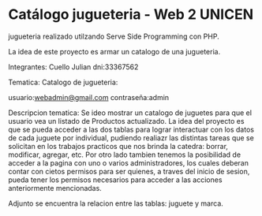 # Catálogo jugueteria - Web 2 UNICEN

jugueteria realizado utilzando Serve Side Programming con PHP.

La idea de este proyecto es armar un catalogo de una jugueteria. 


Integrantes: Cuello Julian dni:33367562

Tematica: Catalogo de jugueteria:

usuario:webadmin@gmail.com
contraseña:admin

Descripcion tematica: Se ideo mostrar un catalogo de juguetes para que el usuario vea un listado de Productos actualizado. La idea del proyecto es que se pueda acceder a las dos tablas para lograr interactuar con los datos de cada juguete por individual, pudiendo realiazr las distintas tareas que se solicitan en los trabajos practicos que nos brinda la catedra: borrar, modificar, agregar, etc. 
Por otro lado tambien tenemos la posibilidad de acceder a la pagina con uno o varios administradores, los cuales deberan contar con cietos permisos para ser quienes, a traves del inicio de sesion, pueda tener los permisos necesarios para acceder a las acciones anteriormente mencionadas. 

Adjunto se encuentra la relacion entre las tablas: juguete y marca.